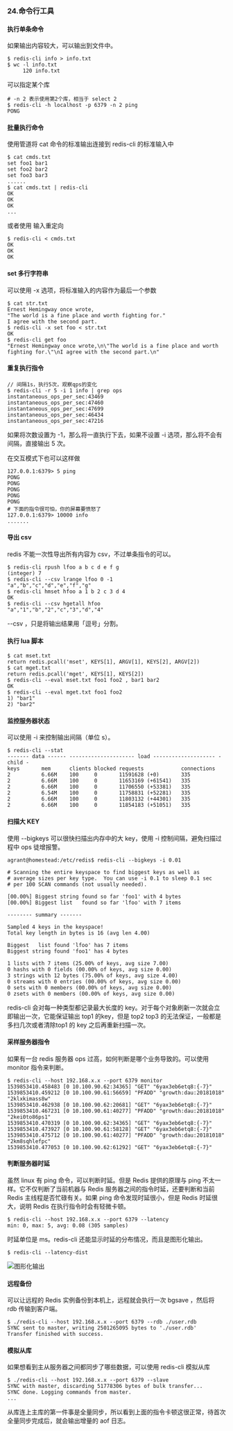 ### 24.命令行工具

#### 执行单条命令

如果输出内容较大，可以输出到文件中。
```shell
$ redis-cli info > info.txt
$ wc -l info.txt
     120 info.txt
```

可以指定某个库
```shell
# -n 2 表示使用第2个库，相当于 select 2
$ redis-cli -h localhost -p 6379 -n 2 ping
PONG
```

#### 批量执行命令

使用管道将 cat 命令的标准输出连接到 redis-cli 的标准输入中
```shell
$ cat cmds.txt
set foo1 bar1
set foo2 bar2
set foo3 bar3
......
$ cat cmds.txt | redis-cli
OK
OK
OK
...
```

或者使用 输入重定向 
```shell
$ redis-cli < cmds.txt
OK
OK
OK
```

#### set 多行字符串

可以使用 -x 选项，将标准输入的内容作为最后一个参数
```shell
$ cat str.txt
Ernest Hemingway once wrote,
"The world is a fine place and worth fighting for."
I agree with the second part.
$ redis-cli -x set foo < str.txt
OK
$ redis-cli get foo
"Ernest Hemingway once wrote,\n\"The world is a fine place and worth fighting for.\"\nI agree with the second part.\n"
```
#### 重复执行指令
```shell
// 间隔1s，执行5次，观察qps的变化
$ redis-cli -r 5 -i 1 info | grep ops
instantaneous_ops_per_sec:43469
instantaneous_ops_per_sec:47460
instantaneous_ops_per_sec:47699
instantaneous_ops_per_sec:46434
instantaneous_ops_per_sec:47216
```
如果将次数设置为 -1，那么将一直执行下去，如果不设置 -i 选项，那么将不会有间隔，直接输出 5 次。

在交互模式下也可以这样做
```shell
127.0.0.1:6379> 5 ping
PONG
PONG
PONG
PONG
PONG
# 下面的指令很可怕，你的屏幕要愤怒了
127.0.0.1:6379> 10000 info
.......
```


#### 导出 csv
redis 不能一次性导出所有内容为 csv，不过单条指令的可以。
```shell
$ redis-cli rpush lfoo a b c d e f g
(integer) 7
$ redis-cli --csv lrange lfoo 0 -1
"a","b","c","d","e","f","g"
$ redis-cli hmset hfoo a 1 b 2 c 3 d 4
OK
$ redis-cli --csv hgetall hfoo
"a","1","b","2","c","3","d","4"
```

--csv ，只是将输出结果用「逗号」分割。



#### 执行 lua 脚本

```shell
$ cat mset.txt
return redis.pcall('mset', KEYS[1], ARGV[1], KEYS[2], ARGV[2])
$ cat mget.txt
return redis.pcall('mget', KEYS[1], KEYS[2])
$ redis-cli --eval mset.txt foo1 foo2 , bar1 bar2
OK
$ redis-cli --eval mget.txt foo1 foo2
1) "bar1"
2) "bar2"
```


#### 监控服务器状态
可以使用 -i 来控制输出间隔（单位 s）。
```shell
$ redis-cli --stat
------- data ------ --------------------- load -------------------- - child -
keys       mem      clients blocked requests            connections
2          6.66M    100     0       11591628 (+0)       335
2          6.66M    100     0       11653169 (+61541)   335
2          6.66M    100     0       11706550 (+53381)   335
2          6.54M    100     0       11758831 (+52281)   335
2          6.66M    100     0       11803132 (+44301)   335
2          6.66M    100     0       11854183 (+51051)   335
```



#### 扫描大 KEY
使用 --bigkeys 可以很快扫描出内存中的大 key，使用 -i 控制间隔，避免扫描过程中 ops 徒增报警。
```shell
agrant@homestead:/etc/redis$ redis-cli --bigkeys -i 0.01

# Scanning the entire keyspace to find biggest keys as well as
# average sizes per key type.  You can use -i 0.1 to sleep 0.1 sec
# per 100 SCAN commands (not usually needed).

[00.00%] Biggest string found so far 'foo1' with 4 bytes
[00.00%] Biggest list   found so far 'lfoo' with 7 items

-------- summary -------

Sampled 4 keys in the keyspace!
Total key length in bytes is 16 (avg len 4.00)

Biggest   list found 'lfoo' has 7 items
Biggest string found 'foo1' has 4 bytes

1 lists with 7 items (25.00% of keys, avg size 7.00)
0 hashs with 0 fields (00.00% of keys, avg size 0.00)
3 strings with 12 bytes (75.00% of keys, avg size 4.00)
0 streams with 0 entries (00.00% of keys, avg size 0.00)
0 sets with 0 members (00.00% of keys, avg size 0.00)
0 zsets with 0 members (00.00% of keys, avg size 0.00)
```

redis-cli 会对每一种类型都记录最大长度的 key。对于每个对象刷新一次就会立即输出一次，它能保证输出 top1 的key，但是 top2 top3 的无法保证，一般都是多扫几次或者清除top1 的 key 之后再重新扫描一次。



#### 采样服务器指令
如果有一台 redis 服务器 ops 过高，如何判断是哪个业务导致的。可以使用 monitor 指令来判断。
```shell
$ redis-cli --host 192.168.x.x --port 6379 monitor
1539853410.458483 [0 10.100.90.62:34365] "GET" "6yax3eb6etq8:{-7}"
1539853410.459212 [0 10.100.90.61:56659] "PFADD" "growth:dau:20181018" "2klxkimass8w"
1539853410.462938 [0 10.100.90.62:20681] "GET" "6yax3eb6etq8:{-7}"
1539853410.467231 [0 10.100.90.61:40277] "PFADD" "growth:dau:20181018" "2kei0to86ps1"
1539853410.470319 [0 10.100.90.62:34365] "GET" "6yax3eb6etq8:{-7}"
1539853410.473927 [0 10.100.90.61:58128] "GET" "6yax3eb6etq8:{-7}"
1539853410.475712 [0 10.100.90.61:40277] "PFADD" "growth:dau:20181018" "2km8sqhlefpc"
1539853410.477053 [0 10.100.90.62:61292] "GET" "6yax3eb6etq8:{-7}"
```


#### 判断服务器时延
虽然 linux 有 ping 命令，可以判断时延。但是 Redis 提供的原理与 ping 不太一样。它不仅判断了当前机器与 Redis 服务器之间的指令时延，还要判断和当前 Redis 主线程是否忙碌有关。如果 ping 命令发现时延很小，但是 Redis 时延很大，说明 Redis 在执行指令时会有轻微卡顿。

```shell
$ redis-cli --host 192.168.x.x --port 6379 --latency
min: 0, max: 5, avg: 0.08 (305 samples)
```

时延单位是 ms。redis-cli 还能显示时延的分布情况，而且是图形化输出。

```shell
$ redis-cli --latency-dist
```

![图形化输出](https://kagami-1259053372.cos.ap-chengdu.myqcloud.com/images/15713697047241.jpg)

#### 远程备份
可以让远程的 Redis 实例备份到本机上，远程就会执行一次 bgsave ，然后将 rdb 传输到客户端。

```shell
$ ./redis-cli --host 192.168.x.x --port 6379 --rdb ./user.rdb
SYNC sent to master, writing 2501265095 bytes to './user.rdb'
Transfer finished with success.
```

#### 模拟从库
如果想看到主从服务器之间都同步了哪些数据，可以使用 redis-cli 模拟从库
```shell
$ ./redis-cli --host 192.168.x.x --port 6379 --slave
SYNC with master, discarding 51778306 bytes of bulk transfer...
SYNC done. Logging commands from master.
...
```
从库连上主库的第一件事是全量同步，所以看到上面的指令卡顿这很正常，待首次全量同步完成后，就会输出增量的 aof 日志。
